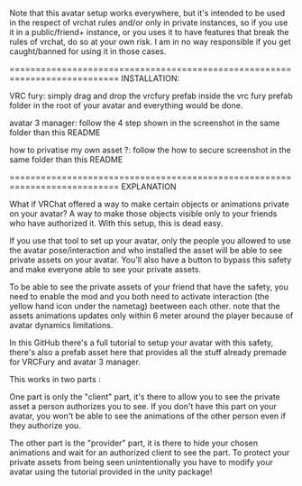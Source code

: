 Note that this avatar setup works everywhere, but it's intended to be used in the respect of vrchat rules and/or only in private instances, so if you use it in a public/friend+ instance, or you uses it to have features that break the rules of vrchat, do so at your own risk. I am in no way responsible if you get caught/banned for using it in those cases.

===========================================================================
INSTALLATION:

VRC fury: simply drag and drop the vrcfury prefab inside the vrc fury prefab folder in the root of your avatar and everything would be done.

avatar 3 manager: follow the 4 step shown in the screenshot in the same folder than this README

how to privatise my own asset ?: follow the how to secure screenshot in the same folder than this README

===========================================================================
EXPLANATION

What if VRChat offered a way to make certain objects or animations private on your avatar? A way to make those objects visible only to your friends who have authorized it. With this setup, this is dead easy.

If you use that tool to set up your avatar, only the people you allowed to use the avatar pose/interaction and who installed the asset will be able to see private assets on your avatar. You'll also have a button to bypass this safety and make everyone able to see your private assets.

To be able to see the private assets of your friend that have the safety, you need to enable the mod and you both need to activate interaction (the yellow hand icon under the nametag) beetween each other. note that the assets animations updates only within 6 meter around the player because of avatar dynamics limitations.

In this GitHub there's a full tutorial to setup your avatar with this safety, there's also a prefab asset here that provides all the stuff already premade for VRCFury and avatar 3 manager.

This works in two parts :

One part is only the "client" part, it's there to allow you to see the private asset a person authorizes you to see. If you don't have this part on your avatar, you won't be able to see the animations of the other person even if they authorize you.

The other part is the "provider" part, it is there to hide your chosen animations and wait for an authorized client to see the part. To protect your private assets from being seen unintentionally you have to modify your avatar using the tutorial provided in the unity package!

